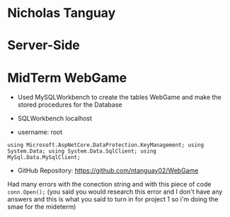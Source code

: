 # Nicholas Tanguay

# Server-Side

# MidTerm WebGame

-   Used MySQLWorkbench to create the tables WebGame and make the stored procedures for the Database

-   SQLWorkbench localhost
-   username: root

`using Microsoft.AspNetCore.DataProtection.KeyManagement;
using System.Data;
using System.Data.SqlClient;
using MySql.Data.MySqlClient;`

-   GitHub Repository:
    https://github.com/ntanguay02/WebGame

Had many errors with the conection string and with this piece of code `conn.Open();` (you said you would research this error and I don't have any answers and this is what you said to turn in for project 1 so i'm doing the smae for the mideterm)
